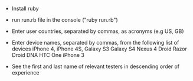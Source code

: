 - Install ruby
- run run.rb file in the console ("ruby run.rb")
- Enter user countries, separated by commas, as acronyms (e.g US, GB)
- Enter device names, separated by commas, from the following list of devices 
iPhone 4, 
iPhone 4S, 
Galaxy S3
Galaxy S4
Nexus 4
Droid Razor
Droid DNA
HTC One
iPhone 3

- See the first and last name of relevant testers in descending order of experience
